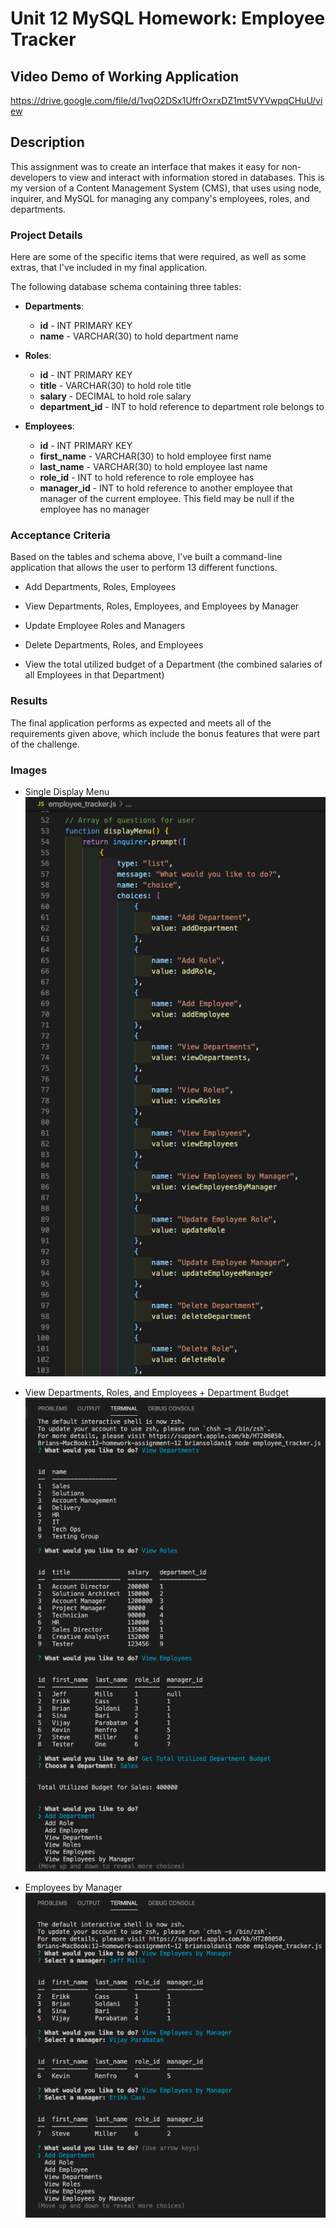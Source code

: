 # Unit 12 MySQL Homework: Employee Tracker

## Video Demo of Working Application
https://drive.google.com/file/d/1vqO2DSx1UffrOxrxDZ1mt5VYVwpqCHuU/view

## Description

This assignment was to create an interface that makes it easy for non-developers to view and interact with information stored in databases. This is my version of a Content Management System (CMS), that uses using node, inquirer, and MySQL for managing any company's employees, roles, and departments.  


### Project Details

Here are some of the specific items that were required, as well as some extras, that I've included in my final application.

The following database schema containing three tables:

* **Departments**:

  * **id** - INT PRIMARY KEY
  * **name** - VARCHAR(30) to hold department name

* **Roles**:

  * **id** - INT PRIMARY KEY
  * **title** -  VARCHAR(30) to hold role title
  * **salary** -  DECIMAL to hold role salary
  * **department_id** -  INT to hold reference to department role belongs to

* **Employees**:

  * **id** - INT PRIMARY KEY
  * **first_name** - VARCHAR(30) to hold employee first name
  * **last_name** - VARCHAR(30) to hold employee last name
  * **role_id** - INT to hold reference to role employee has
  * **manager_id** - INT to hold reference to another employee that manager of the current employee. This field may be null if the employee has no manager

### Acceptance Criteria
  
Based on the tables and schema above, I've built a command-line application that allows the user to perform 13 different functions.

  - Add Departments, Roles, Employees

  - View Departments, Roles, Employees, and Employees by Manager

  - Update Employee Roles and Managers

  - Delete Departments, Roles, and Employees

  - View the total utilized budget of a Department (the combined salaries of all Employees in that Department)

### Results

The final application performs as expected and meets all of the requirements given above, which include the bonus features that were part of the challenge. 


### Images

- Single Display Menu<br>
![Single Display Menu](Assets/images/displaymenu.jpg) 

- View Departments, Roles, and Employees + Department Budget<br>
![All Views](Assets/images/view.jpg) 

- Employees by Manager<br>
![Employees by Manager](Assets/images/bymanager.jpg) 